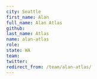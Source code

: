 ```yaml
---
city: Seattle
first_name: Alan
full_name: Alan Atlas
github: 
last_name: Atlas
name: alan-atlas
role: 
state: WA
team: 
twitter: 
redirect_from: /team/alan-atlas/
---
```

